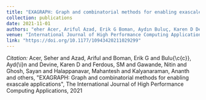 ```yaml
---
title: "EXAGRAPH: Graph and combinatorial methods for enabling exascale applications"
collection: publications
date: 2021-11-01
authors: "eher Acer, Ariful Azad, Erik G Boman, Aydın Buluç, Karen D Devine, SM Ferdous, Nitin Gawande, Sayan Ghosh, Mahantesh Halappanavar, Ananth Kalyanaraman and others"
venue: "International Journal of High Performance Computing Applications 35.6 (2021): 553-571"
link: "https://doi.org/10.1177/10943420211029299"
---
```

*Citation:* Acer, Seher and Azad, Ariful and Boman, Erik G and Bulu{\c{c}}, Ayd{\i}n and Devine, Karen D and Ferdous, SM and Gawande, Nitin and Ghosh, Sayan and Halappanavar, Mahantesh and Kalyanaraman, Ananth and others, "EXAGRAPH: Graph and combinatorial methods for enabling exascale applications", The International Journal of High Performance Computing Applications, 2021
